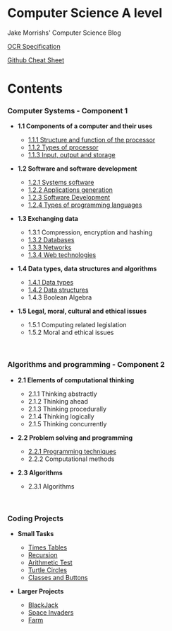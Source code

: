 # Computer Science A level

Jake Morrishs' Computer Science Blog

[OCR Specification](https://www.ocr.org.uk/Images/170844-specification-accredited-a-level-gce-computer-science-h446.pdf)

[Github Cheat Sheet](https://guides.github.com/pdfs/markdown-cheatsheet-online.pdf)
# Contents 
### Computer Systems - Component 1
* **1.1 Components of a computer and their uses**
  * [1.1.1 Structure and function of the processor](https://github.com/JMorr4/Computer-Science/blob/main/Contents/Topic%201.1/1.1.1.md)
  * [1.1.2 Types of processor](https://github.com/JMorr4/Computer-Science/blob/main/Contents/Topic%201.1/1.1.2.md)
  * [1.1.3 Input, output and storage](https://github.com/JMorr4/Computer-Science/blob/main/Contents/Topic%201.1/1.1.3.md)

* **1.2 Software and software development**
  * [1.2.1 Systems software](https://github.com/JMorr4/Computer-Science/blob/main/Contents/Topic%201.2/1.2.1.md)
  * [1.2.2 Applications generation](https://github.com/JMorr4/Computer-Science/blob/main/Contents/Topic%201.2/1.2.2.md)
  * [1.2.3 Software Development](https://github.com/JMorr4/Computer-Science/blob/main/Contents/Topic%201.2/1.2.3.md)
  * [1.2.4 Types of programming languages](https://github.com/JMorr4/Computer-Science/blob/main/Contents/Topic%201.2/1.2.4.md)

* **1.3 Exchanging data**
  * 1.3.1 Compression, encryption and hashing
  * [1.3.2 Databases](https://github.com/JMorr4/Computer-Science/blob/main/Contents/Topic%201.3/1.3.2.md)
  * [1.3.3 Networks](https://github.com/JMorr4/Computer-Science/blob/main/Contents/Topic%201.3/1.3.3.md)
  * [1.3.4 Web technologies](https://github.com/JMorr4/Computer-Science/blob/main/Contents/Topic%201.3/1.3.4.md)

* **1.4 Data types, data structures and algorithms**
  * [1.4.1 Data types](https://github.com/JMorr4/Computer-Science/blob/main/Contents/Topic%201.4/1.4.1.md)
  * [1.4.2 Data structures](https://github.com/JMorr4/Computer-Science/blob/main/Contents/Topic%201.4/1.4.2.md)
  * 1.4.3 Boolean Algebra

* **1.5 Legal, moral, cultural and ethical issues**
  * 1.5.1 Computing related legislation
  * 1.5.2 Moral and ethical issues

<br>

### Algorithms and programming - Component 2
* **2.1 Elements of computational thinking**
  * 2.1.1 Thinking abstractly
  * 2.1.2 Thinking ahead
  * 2.1.3 Thinking procedurally
  * 2.1.4 Thinking logically
  * 2.1.5 Thinking concurrently

* **2.2 Problem solving and programming**
  * [2.2.1 Programming techniques](https://github.com/JMorr4/Computer-Science/blob/main/Contents/Topic%202.2/2.2.1.md)
  * 2.2.2 Computational methods

* **2.3 Algorithms**
  * 2.3.1 Algorithms

<br>

### Coding Projects
* **Small Tasks**
  * [Times Tables](https://github.com/JMorr4/Computer-Science/blob/main/Contents/Python%20Projects/Times%20Tables.md)
  * [Recursion](https://github.com/JMorr4/Computer-Science/blob/main/Contents/Python%20Projects/Recursion.md)
  * [Arithmetic Test](https://github.com/JMorr4/Computer-Science/blob/main/Contents/Python%20Projects/Arithmetic%20Test.md)
  * [Turtle Circles](https://github.com/JMorr4/Computer-Science/blob/main/Contents/Python%20Projects/Turtle%20Circles.md)
  * [Classes and Buttons](https://github.com/JMorr4/Computer-Science/blob/main/Contents/Python%20Projects/Classes%20and%20Buttons.md)

* **Larger Projects**
  * [BlackJack](https://github.com/JMorr4/Computer-Science/blob/main/Contents/BlackJack%20Project/BlackJack.md)
  * [Space Invaders](https://github.com/JMorr4/Computer-Science/blob/main/Contents/Python%20Projects/Space%20Invaders.md)
  * [Farm](https://github.com/JMorr4/Computer-Science/blob/main/Contents/Python%20Projects/Farm%20Project/Farm.md)
